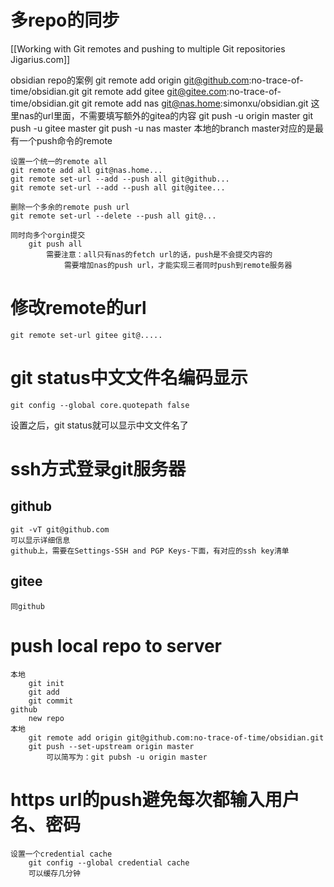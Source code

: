 # 多repo的同步
[[Working with Git remotes and pushing to multiple Git repositories  Jigarius.com]]

obsidian repo的案例
	git remote add origin git@github.com:no-trace-of-time/obsidian.git
	git remote add gitee git@gitee.com:no-trace-of-time/obsidian.git
	git remote add nas git@nas.home:simonxu/obsidian.git
		这里nas的url里面，不需要填写额外的gitea的内容
	git push -u origin master
	git push -u gitee master
	git push -u nas master
	本地的branch master对应的是最有一个push命令的remote

	设置一个统一的remote all
	git remote add all git@nas.home...
	git remote set-url --add --push all git@github...
	git remote set-url --add --push all git@gitee...

	删除一个多余的remote push url
	git remote set-url --delete --push all git@...

	同时向多个orgin提交
		git push all
			需要注意：all只有nas的fetch url的话，push是不会提交内容的
				需要增加nas的push url，才能实现三者同时push到remote服务器
		
	
	
# 修改remote的url
	git remote set-url gitee git@.....
	
# git status中文文件名编码显示
```
git config --global core.quotepath false
```
设置之后，git status就可以显示中文文件名了

# ssh方式登录git服务器
## github
	git -vT git@github.com
	可以显示详细信息
	github上，需要在Settings-SSH and PGP Keys-下面，有对应的ssh key清单

## gitee
	同github
	
# push local repo to server
	本地
		git init
		git add
		git commit
	github
		new repo
	本地
		git remote add origin git@github.com:no-trace-of-time/obsidian.git
		git push --set-upstream origin master
			可以简写为：git pubsh -u origin master
# https url的push避免每次都输入用户名、密码
	设置一个credential cache
		git config --global credential cache
		可以缓存几分钟
